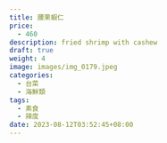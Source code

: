 ```yaml
---
title: 腰果蝦仁
price:
  - 460
description: fried shrimp with cashew
draft: true
weight: 4
image: images/img_0179.jpeg
categories:
  - 台菜
  - 海鮮類
tags:
  - 素食
  - 辣度
date: 2023-08-12T03:52:45+08:00
---
```



